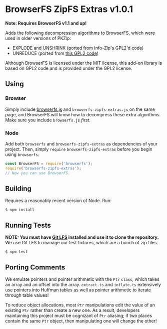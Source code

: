 # BrowserFS ZipFS Extras v1.0.1

**Note: Requires BrowserFS v1.1 and up!**

Adds the following decompression algorithms to BrowserFS, which were used in
older versions of PKZip:

* EXPLODE and UNSHRINK (ported from Info-Zip's GPL2'd code)
* UNREDUCE (ported from [this GPL2 code](http://aluigi.altervista.org/papers/unreduce.c))

Although BrowserFS is licensed under the MIT license, this add-on library is
based on GPL2 code and is provided under the GPL2 license.

## Using

### Browser

Simply include [browserfs.js](https://github.com/jvilk/browserfs) and `browserfs-zipfs-extras.js` on the same page, and BrowserFS will know how to decompress these extra algorithms.
Make sure you include `browserfs.js` *first*.

### Node

Add both `browserfs` and `browserfs-zipfs-extras` as dependencies of your project. Then, simply `require` `browserfs-zipfs-extras` before you begin using `browserfs`.

```javascript
const BrowserFS = require('browserfs');
require('browserfs-zipfs-extras');
// Now you can use BrowserFS.
```

## Building

Requires a reasonably recent version of Node. Run:

```
$ npm install
```

## Running Tests

**NOTE: You must have [Git LFS](https://git-lfs.github.com/) installed and use it to clone the repository.**
We use Git LFS to manage our test fixtures, which are a bunch of zip files.

```
$ npm test
```

## Porting Comments

We emulate pointers and pointer arithmetic with the `Ptr` `class`, which
takes an array and an offset into the array. `extract.ts` and `inflate.ts`
extensively use pointers into Huffman tables as well as pointer arithmetic
to iterate through table values!

To reduce object allocations, most `Ptr` manipulations edit the value of
an existing `Ptr` rather than create a new one. As a result, developers
maintaining this project must be cognizant of `Ptr` aliasing; if two places
contain the same `Ptr` object, then manipulating one will change the other!
